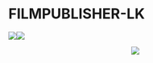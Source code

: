 # FILMPUBLISHER-LK

   <a><img src='https://i.imgur.com/LyHic3i.gif'/></a><a><img src='https://i.imgur.com/LyHic3i.gif'/></a>
<p align="center">
<p align="center">
<img src="https://pomf2.lain.la/f/920ppvoh.jpg](https://raw.githubusercontent.com/telegrambotcreator/img/main/FILMPUBLISHERLK.png"/> 
